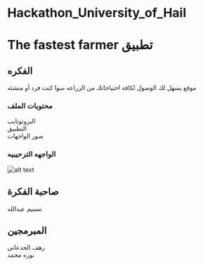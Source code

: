 # Hackathon_University_of_Hail

# The fastest farmer تطبيق 
## الفكره

 موقع يسهل لك الوصول لكافة احتياجاتك من الزراعه سوا كنت فرد أو منشئه  


 ### محتويات الملف 
 البروتوتايب
 <br>
التطبيق
 <br>
صور الواجهات 
 
 
 ### الواجهه الترحيبيه 

![alt text](https://github.com/Rahaf-Aljadaani/Hackathon_University_of_Hail/ظinterfaces/#1.PNG)



## صاحبة الفكرة 
 تسنيم عبدالله 


## المبرمجين
 رهف الجدعاني
 <br>
 نوره محمد 


 


